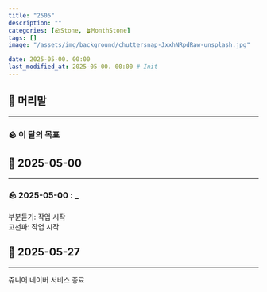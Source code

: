 ```yaml
---
title: "2505"
description: ""
categories: [🪨Stone, 🪴MonthStone]
tags: []
image: "/assets/img/background/chuttersnap-JxxhNRpdRaw-unsplash.jpg"

date: 2025-05-00. 00:00
last_modified_at: 2025-05-00. 00:00 # Init
---
```


## 🗿 머리말

---

### 🪨 이 달의 목표

## 🗿 2025-05-00

---

### 🪨 2025-05-00 : _

부분듣기: 작업 시작  
고선파: 작업 시작  

## 🗿 2025-05-27

---

쥬니어 네이버 서비스 종료  
